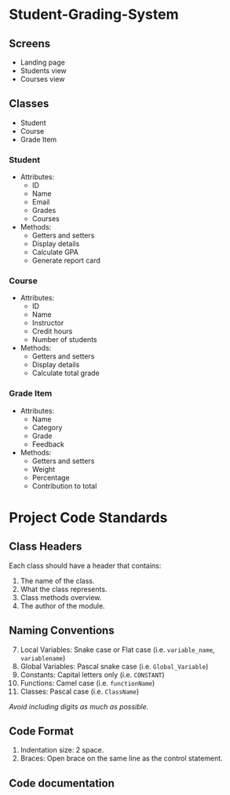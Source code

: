 # Student-Grading-System

## Screens

- Landing page
- Students view
- Courses view

## Classes

- Student
- Course
- Grade Item

### Student

- Attributes:
    * ID
    * Name
    * Email
    * Grades
    * Courses
- Methods:
    * Getters and setters
    * Display details
    * Calculate GPA
    * Generate report card

### Course

- Attributes:
    * ID
    * Name
    * Instructor
    * Credit hours
    * Number of students
- Methods:
    * Getters and setters
    * Display details
    * Calculate total grade

### Grade Item

- Attributes:
    * Name
    * Category
    * Grade
    * Feedback
- Methods:
    * Getters and setters
    * Weight
    * Percentage
    * Contribution to total

# Project Code Standards

## Class Headers

Each class should have a header that contains:
1. The name of the class.
2. What the class represents.
3. Class methods overview.
5. The author of the module.

## Naming Conventions

7. Local Variables: Snake case or Flat case (i.e. `variable_name`, `variablename`)
8. Global Variables: Pascal snake case (i.e. `Global_Variable`)
9. Constants: Capital letters only (i.e. `CONSTANT`)
10. Functions: Camel case (i.e. `functionName`)
11. Classes: Pascal case (i.e. `ClassName`)

*Avoid including digits as much as possible.*

## Code Format

1. Indentation size: 2 space.
2. Braces: Open brace on the same line as the control statement.

## Code documentation



